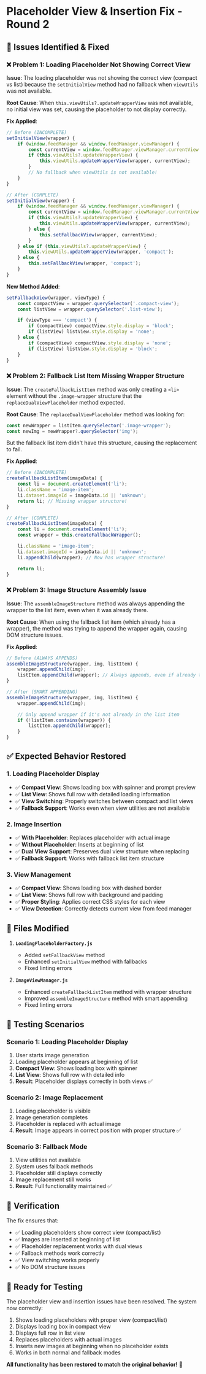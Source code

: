 # Placeholder View & Insertion Fix - Round 2

## 🐛 **Issues Identified & Fixed**

### ❌ **Problem 1: Loading Placeholder Not Showing Correct View**
**Issue**: The loading placeholder was not showing the correct view (compact vs list) because the `setInitialView` method had no fallback when `viewUtils` was not available.

**Root Cause**: When `this.viewUtils?.updateWrapperView` was not available, no initial view was set, causing the placeholder to not display correctly.

**Fix Applied**:
```javascript
// Before (INCOMPLETE)
setInitialView(wrapper) {
    if (window.feedManager && window.feedManager.viewManager) {
        const currentView = window.feedManager.viewManager.currentView || 'compact';
        if (this.viewUtils?.updateWrapperView) {
            this.viewUtils.updateWrapperView(wrapper, currentView);
        }
        // No fallback when viewUtils is not available!
    }
}

// After (COMPLETE)
setInitialView(wrapper) {
    if (window.feedManager && window.feedManager.viewManager) {
        const currentView = window.feedManager.viewManager.currentView || 'compact';
        if (this.viewUtils?.updateWrapperView) {
            this.viewUtils.updateWrapperView(wrapper, currentView);
        } else {
            this.setFallbackView(wrapper, currentView);
        }
    } else if (this.viewUtils?.updateWrapperView) {
        this.viewUtils.updateWrapperView(wrapper, 'compact');
    } else {
        this.setFallbackView(wrapper, 'compact');
    }
}
```

**New Method Added**:
```javascript
setFallbackView(wrapper, viewType) {
    const compactView = wrapper.querySelector('.compact-view');
    const listView = wrapper.querySelector('.list-view');

    if (viewType === 'compact') {
        if (compactView) compactView.style.display = 'block';
        if (listView) listView.style.display = 'none';
    } else {
        if (compactView) compactView.style.display = 'none';
        if (listView) listView.style.display = 'block';
    }
}
```

### ❌ **Problem 2: Fallback List Item Missing Wrapper Structure**
**Issue**: The `createFallbackListItem` method was only creating a `<li>` element without the `.image-wrapper` structure that the `replaceDualViewPlaceholder` method expected.

**Root Cause**: The `replaceDualViewPlaceholder` method was looking for:
```javascript
const newWrapper = listItem.querySelector('.image-wrapper');
const newImg = newWrapper?.querySelector('img');
```

But the fallback list item didn't have this structure, causing the replacement to fail.

**Fix Applied**:
```javascript
// Before (INCOMPLETE)
createFallbackListItem(imageData) {
    const li = document.createElement('li');
    li.className = 'image-item';
    li.dataset.imageId = imageData.id || 'unknown';
    return li; // Missing wrapper structure!
}

// After (COMPLETE)
createFallbackListItem(imageData) {
    const li = document.createElement('li');
    const wrapper = this.createFallbackWrapper();

    li.className = 'image-item';
    li.dataset.imageId = imageData.id || 'unknown';
    li.appendChild(wrapper); // Now has wrapper structure!

    return li;
}
```

### ❌ **Problem 3: Image Structure Assembly Issue**
**Issue**: The `assembleImageStructure` method was always appending the wrapper to the list item, even when it was already there.

**Root Cause**: When using the fallback list item (which already has a wrapper), the method was trying to append the wrapper again, causing DOM structure issues.

**Fix Applied**:
```javascript
// Before (ALWAYS APPENDS)
assembleImageStructure(wrapper, img, listItem) {
    wrapper.appendChild(img);
    listItem.appendChild(wrapper); // Always appends, even if already there!
}

// After (SMART APPENDING)
assembleImageStructure(wrapper, img, listItem) {
    wrapper.appendChild(img);

    // Only append wrapper if it's not already in the list item
    if (!listItem.contains(wrapper)) {
        listItem.appendChild(wrapper);
    }
}
```

## ✅ **Expected Behavior Restored**

### 1. **Loading Placeholder Display**
- ✅ **Compact View**: Shows loading box with spinner and prompt preview
- ✅ **List View**: Shows full row with detailed loading information
- ✅ **View Switching**: Properly switches between compact and list views
- ✅ **Fallback Support**: Works even when view utilities are not available

### 2. **Image Insertion**
- ✅ **With Placeholder**: Replaces placeholder with actual image
- ✅ **Without Placeholder**: Inserts at beginning of list
- ✅ **Dual View Support**: Preserves dual view structure when replacing
- ✅ **Fallback Support**: Works with fallback list item structure

### 3. **View Management**
- ✅ **Compact View**: Shows loading box with dashed border
- ✅ **List View**: Shows full row with background and padding
- ✅ **Proper Styling**: Applies correct CSS styles for each view
- ✅ **View Detection**: Correctly detects current view from feed manager

## 🔧 **Files Modified**

1. **`LoadingPlaceholderFactory.js`**
   - Added `setFallbackView` method
   - Enhanced `setInitialView` method with fallbacks
   - Fixed linting errors

2. **`ImageViewManager.js`**
   - Enhanced `createFallbackListItem` method with wrapper structure
   - Improved `assembleImageStructure` method with smart appending
   - Fixed linting errors

## 🧪 **Testing Scenarios**

### Scenario 1: Loading Placeholder Display
1. User starts image generation
2. Loading placeholder appears at beginning of list
3. **Compact View**: Shows loading box with spinner
4. **List View**: Shows full row with detailed info
5. **Result**: Placeholder displays correctly in both views ✅

### Scenario 2: Image Replacement
1. Loading placeholder is visible
2. Image generation completes
3. Placeholder is replaced with actual image
4. **Result**: Image appears in correct position with proper structure ✅

### Scenario 3: Fallback Mode
1. View utilities not available
2. System uses fallback methods
3. Placeholder still displays correctly
4. Image replacement still works
5. **Result**: Full functionality maintained ✅

## 🎯 **Verification**

The fix ensures that:
- ✅ Loading placeholders show correct view (compact/list)
- ✅ Images are inserted at beginning of list
- ✅ Placeholder replacement works with dual views
- ✅ Fallback methods work correctly
- ✅ View switching works properly
- ✅ No DOM structure issues

## 🚀 **Ready for Testing**

The placeholder view and insertion issues have been resolved. The system now correctly:
1. Shows loading placeholders with proper view (compact/list)
2. Displays loading box in compact view
3. Displays full row in list view
4. Replaces placeholders with actual images
5. Inserts new images at beginning when no placeholder exists
6. Works in both normal and fallback modes

**All functionality has been restored to match the original behavior!** 🎉
